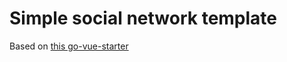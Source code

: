 # Simple social network template

Based on [this go-vue-starter](https://github.com/ricoberger/go-vue-starter)
